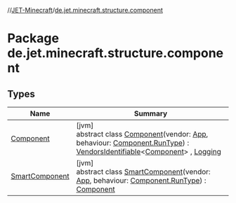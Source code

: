 //[JET-Minecraft](../../index.md)/[de.jet.minecraft.structure.component](index.md)

# Package de.jet.minecraft.structure.component

## Types

| Name | Summary |
|---|---|
| [Component](-component/index.md) | [jvm]<br>abstract class [Component](-component/index.md)(vendor: [App](../de.jet.minecraft.structure.app/-app/index.md), behaviour: [Component.RunType](-component/-run-type/index.md)) : [VendorsIdentifiable](../de.jet.minecraft.tool.smart/-vendors-identifiable/index.md)&lt;[Component](-component/index.md)&gt; , [Logging](../de.jet.minecraft.tool.smart/-logging/index.md) |
| [SmartComponent](-smart-component/index.md) | [jvm]<br>abstract class [SmartComponent](-smart-component/index.md)(vendor: [App](../de.jet.minecraft.structure.app/-app/index.md), behaviour: [Component.RunType](-component/-run-type/index.md)) : [Component](-component/index.md) |
